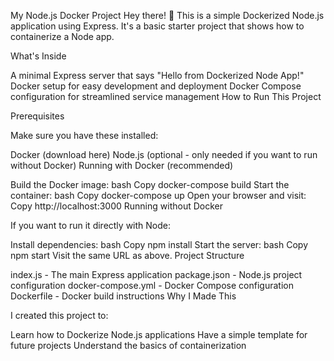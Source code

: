 My Node.js Docker Project
Hey there! 👋 This is a simple Dockerized Node.js application using Express. It's a basic starter project that shows how to containerize a Node app.

What's Inside

A minimal Express server that says "Hello from Dockerized Node App!"
Docker setup for easy development and deployment
Docker Compose configuration for streamlined service management
How to Run This Project

Prerequisites

Make sure you have these installed:

Docker (download here)
Node.js (optional - only needed if you want to run without Docker)
Running with Docker (recommended)

Build the Docker image:
bash
Copy
docker-compose build
Start the container:
bash
Copy
docker-compose up
Open your browser and visit:
Copy
http://localhost:3000
Running without Docker

If you want to run it directly with Node:

Install dependencies:
bash
Copy
npm install
Start the server:
bash
Copy
npm start
Visit the same URL as above.
Project Structure

index.js - The main Express application
package.json - Node.js project configuration
docker-compose.yml - Docker Compose configuration
Dockerfile - Docker build instructions
Why I Made This

I created this project to:

Learn how to Dockerize Node.js applications
Have a simple template for future projects
Understand the basics of containerization
